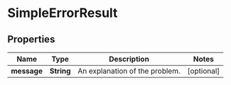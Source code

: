

# SimpleErrorResult


## Properties

| Name | Type | Description | Notes |
|------------ | ------------- | ------------- | -------------|
|**message** | **String** | An explanation of the problem. |  [optional] |



